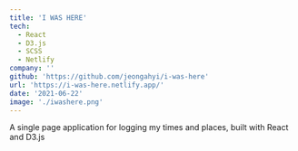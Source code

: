 ```yaml
---
title: 'I WAS HERE'
tech:
  - React
  - D3.js
  - SCSS
  - Netlify
company: ''
github: 'https://github.com/jeongahyi/i-was-here'
url: 'https://i-was-here.netlify.app/'
date: '2021-06-22'
image: './iwashere.png'
---
```


A single page application for logging my times and places, built with React and D3.js